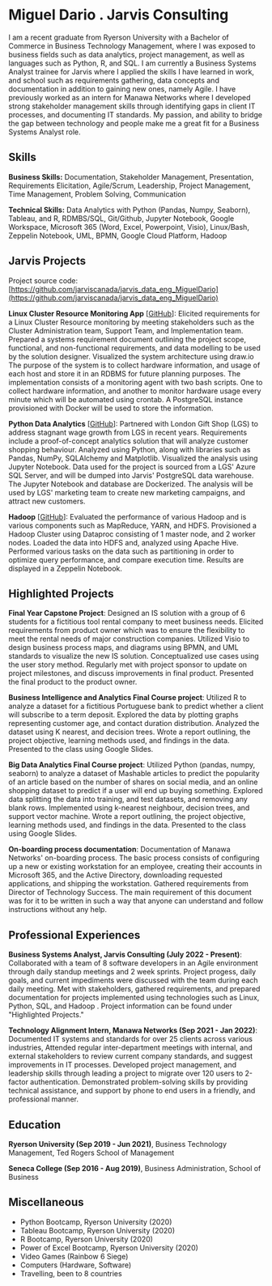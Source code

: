 # Miguel Dario . Jarvis Consulting

I am a recent graduate from Ryerson University with a Bachelor of Commerce in Business Technology Management, where I was exposed to business fields such as data analytics, project management, as well as languages such as Python, R, and SQL. I am currently a Business Systems Analyst trainee for Jarvis where I applied the skills I have learned in work, and school such as requirements gathering, data concepts and documentation in addition to gaining new ones, namely Agile. I have previously worked as an intern for Manawa Networks where I developed strong stakeholder management skills through identifying gaps in client IT processes, and documenting IT standards. My passion, and ability to bridge the gap between technology and people make me a great fit for a Business Systems Analyst role.

## Skills

**Business Skills:** Documentation, Stakeholder Management, Presentation, Requirements Elicitation, Agile/Scrum, Leadership, Project Management, Time Management, Problem Solving, Communication

**Technical Skills:** Data Analytics with Python (Pandas, Numpy, Seaborn), Tableau, and R, RDMBS/SQL, Git/Github, Jupyter Notebook, Google Workspace, Microsoft 365 (Word, Excel, Powerpoint, Visio), Linux/Bash, Zeppelin Notebook, UML, BPMN, Google Cloud Platform, Hadoop

## Jarvis Projects

Project source code: [https://github.com/jarviscanada/jarvis_data_eng_MiguelDario](https://github.com/jarviscanada/jarvis_data_eng_MiguelDario)


**Linux Cluster Resource Monitoring App** [[GitHub](https://github.com/jarviscanada/jarvis_data_eng_MiguelDario/tree/masterhttps://github.com/jarviscanada/jarvis_data_eng_MiguelDario/tree/main/linux_sql)]: Elicited requirements for a Linux Cluster Resource monitoring by meeting stakeholders such as the Cluster Administration team, Support Team, and Implementation team. Prepared a systems requirement document outlining the project scope, functional, and non-functional requirements, and data modelling to be used by the solution designer. Visualized the system architecture using draw.io The purpose of the system is to collect hardware information, and usage of each host and store it in an RDBMS for future planning purposes. The implementation consists of a monitoring agent with two bash scripts. One to collect hardware information, and another to monitor hardware usage every minute which will be automated using crontab. A PostgreSQL instance provisioned with Docker will be used to store the information.

**Python Data Analytics** [[GitHub](https://github.com/jarviscanada/jarvis_data_eng_MiguelDario/tree/masterhttps://github.com/jarviscanada/jarvis_data_eng_MiguelDario/tree/develop/python_data_analytics)]: Partnered with London Gift Shop (LGS) to address stagnant wage growth from LGS in recent years. Requirements include a proof-of-concept analytics solution that will analyze customer shopping behaviour. Analyzed using Python, along with libraries such as Pandas, NumPy, SQLAlchemy and Matplotlib. Visualized the analysis using Jupyter Notebook. Data used for the project is sourced from a LGS' Azure SQL Server, and will be dumped into Jarvis' PostgreSQL data warehouse. The Jupyter Notebook and database are Dockerized. The analysis will be used by LGS' marketing team to create new marketing campaigns, and attract new customers.

**Hadoop** [[GitHub](https://github.com/jarviscanada/jarvis_data_eng_MiguelDario/tree/masterhttps://github.com/jarviscanada/jarvis_data_eng_MiguelDario/tree/develop/hadoop)]: Evaluated the performance of various Hadoop and is various components such as MapReduce, YARN, and HDFS. Provisioned a Hadoop Cluster using Dataproc consisting of 1 master node, and 2 worker nodes. Loaded the data into HDFS and, analyzed using Apache Hive. Performed various tasks on the data such as partitioning in order to optimize query performance, and compare execution time. Results are displayed in a Zeppelin Notebook.


## Highlighted Projects
**Final Year Capstone Project**: Designed an IS solution with a group of 6 students for a fictitious tool rental company to meet business needs. Elicited requirements from product owner which was to ensure the flexibility to meet the rental needs of major construction companies. Utilized Visio to design business process maps, and diagrams using BPMN, and UML standards to visualize the new IS solution. Conceptualized use cases using the user story method. Regularly met with project sponsor to update on project milestones, and discuss improvements in final product. Presented the final product to the product owner.

**Business Intelligence and Analytics Final Course project**: Utilized R to analyze a dataset for a fictitious Portuguese bank to predict whether a client will subscribe to a term deposit. Explored the data by plotting graphs representing customer age, and contact duration distribution. Analyzed the dataset using K nearest, and decision trees. Wrote a report outlining, the project objective, learning methods used, and findings in the data. Presented to the class using Google Slides.

**Big Data Analytics Final Course project**: Utilized Python (pandas, numpy, seaborn) to analyze a dataset of Mashable articles to predict the popularity of an article based on the number of shares on social media, and an online shopping dataset to predict if a user will end up buying something. Explored data splitting the data into training, and test datasets, and removing any blank rows. Implemented using k-nearest neighbour, decision trees, and support vector machine. Wrote a report outlining, the project objective, learning methods used, and findings in the data. Presented to the class using Google Slides.

**On-boarding process documentation**: Documentation of Manawa Networks' on-boarding process. The basic process consists of configuring up a new or existing workstation for an employee, creating their accounts in Microsoft 365, and the Active Directory, downloading requested applications, and shipping the workstation. Gathered requirements from Director of Technology Success. The main requirement of this document was for it to be written in such a way that anyone can understand and follow instructions without any help.


## Professional Experiences

**Business Systems Analyst, Jarvis Consulting (July 2022 - Present)**: Collaborated with a team of 8 software developers in an Agile environment through daily standup meetings and 2 week sprints. Project progess, daily goals, and current impediments were discussed with the team during each daily meeting. Met with stakeholders, gathered requirements, and prepared documentation for projects implemented using technologies such as Linux, Python, SQL, and Hadoop . Project information can be found under "Highlighted Projects."

**Technology Alignment Intern, Manawa Networks (Sep 2021 - Jan 2022)**: Documented IT systems and standards for over 25 clients across various industries, Attended regular inter-department meetings with internal, and external stakeholders to review current company standards, and suggest improvements in IT processes. Developed project management, and leadership skills through leading a project to migrate over 120 users to 2-factor authentication. Demonstrated problem-solving skills by providing technical assistance, and support by phone to end users in a friendly, and professional manner.


## Education
**Ryerson University (Sep 2019 - Jun 2021)**, Business Technology Management, Ted Rogers School of Management

**Seneca College (Sep 2016 - Aug 2019)**, Business Administration, School of Business


## Miscellaneous
- Python Bootcamp, Ryerson University (2020)
- Tableau Bootcamp, Ryerson University (2020)
- R Bootcamp, Ryerson University (2020)
- Power of Excel Bootcamp, Ryerson University (2020)
- Video Games (Rainbow 6 Siege)
- Computers (Hardware, Software)
- Travelling, been to 8 countries